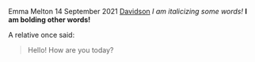 
Emma Melton
14 September 2021
[Davidson](http://davidson.edu)
*I am italicizing some words!*
**I am bolding other words!**

A relative once said:
> Hello! How are you
>today?
